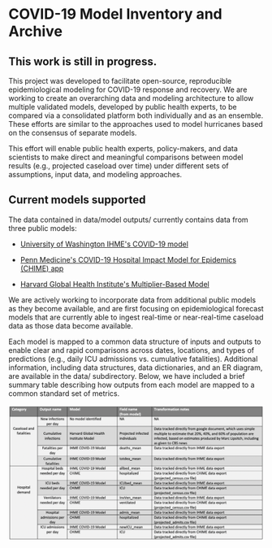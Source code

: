 # COVID-19 Model Inventory and Archive

## This work is still in progress.

This project was developed to facilitate open-source, reproducible epidemiological modeling for COVID-19 response and recovery. We are working to create an overarching data and modeling architecture to allow multiple validated models, developed by public health experts, to be compared via a consolidated platform both individually and as an ensemble. These efforts are similar to the approaches used to model hurricanes based on the consensus of separate models.

This effort will enable public health experts, policy-makers, and data scientists to make direct and meaningful comparisons between model results (e.g., projected caseload over time) under different sets of assumptions, input data, and modeling approaches.

## Current models supported

The data contained in data/model outputs/ currently contains data from three public models: 

- [University of Washington IHME's COVID-19 model](https://www.medrxiv.org/content/10.1101/2020.03.27.20043752v1.full.pdf)

- [Penn Medicine's COVID-19 Hospital Impact Model for Epidemics (CHIME) app](https://code-for-philly.gitbook.io/chime/)

- [Harvard Global Health Institute's Multiplier-Based Model](https://globalepidemics.org/our-data/hospital-capacity/#data) 

We are actively working to incorporate data from additional public models as they become available, and are first focusing on epidemiological forecast models that are currently able to ingest real-time or near-real-time caseload data as those data become available.

Each model is mapped to a common data structure of inputs and outputs to enable clear and rapid comparisons across dates, locations, and types of predictions (e.g., daily ICU admissions vs. cumulative fatalities). Additional information, including data structures, data dictionaries, and an ER diagram, are available in the data/ subdirectory. Below, we have included a brief summary table describing how outputs from each model are mapped to a common standard set of metrics.

![Model output mapping](https://raw.githubusercontent.com/Innovate-For-Health/covid-ensemble/master/data/model_output_mapping.png)

